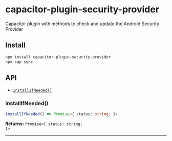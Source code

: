 # capacitor-plugin-security-provider

Capacitor plugin with methods to check and update the Android Security Provider

## Install

```bash
npm install capacitor-plugin-security-provider
npx cap sync
```

## API

<docgen-index>

* [`installIfNeeded()`](#installifneeded)

</docgen-index>

<docgen-api>
<!--Update the source file JSDoc comments and rerun docgen to update the docs below-->

### installIfNeeded()

```typescript
installIfNeeded() => Promise<{ status: string; }>
```

**Returns:** <code>Promise&lt;{ status: string; }&gt;</code>

--------------------

</docgen-api>
